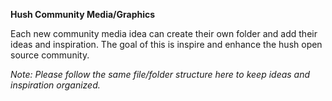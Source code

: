 **Hush Community Media/Graphics**

Each new community media idea can create their own folder and add their ideas and inspiration. The goal of this is inspire and enhance the hush open source community.

*Note: Please follow the same file/folder structure here to keep ideas and inspiration organized.*
